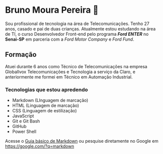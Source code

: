 # Bruno Moura Pereira 👋

Sou profissional de tecnologia na área de Telecomunicações. Tenho 27 anos, casado e pai de duas crianças.
Atualmente estou estudando na área de TI, o curso Desenvolvedor Front-end pelo programa **_Ford ENTER_** no **Senai-SP** em parceria com a *Ford Motor Company* e *Ford Fund*.

## Formação

Atuei durante 6 anos como Técnico de Telecomunicações na empresa Globallvox Telecomunicações e Tecnologia a serviço da Claro, e anteriormente me formei em Técnico em Automação Industrial.


### Tecnologias que estou apredendo

* Markdown (LInguagem de marcação)
* HTML (Linguagem de marcação)
* CSS (Linguagem de estilização)
* JavaScript
* Git e Git Bash
* GitHub
* Power Shell

Acesse o [Guia básico de Markdown](https://docs.pipz.com/central-de-ajuda/learning-center/guia-basico-de-markdown#open) ou pesquise diretamente no Google em <https://google.com/?q=markdown>

<!-- Esse exemplo acima é o equivalente em HTML a:
    <a href="https://docs.pipz.com/central-de-ajuda/learning-center/guia-basico-de-markdown#open">Guia básico de Markdown</a>














👋

<!--
**Brunx96/Brunx96** is a ✨ _special_ ✨ repository because its `README.md` (this file) appears on your GitHub profile.

Here are some ideas to get you started:

- 🔭 I’m currently working on ...
- 🌱 I’m currently learning ...
- 👯 I’m looking to collaborate on ...
- 🤔 I’m looking for help with ...
- 💬 Ask me about ...
- 📫 How to reach me: ...
- 😄 Pronouns: ...
- ⚡ Fun fact: ...
-->

